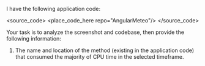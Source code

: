 I have the following application code:

<source_code>
<place_code_here repo="AngularMeteo"/>
</source_code>

Your task is to analyze the screenshot and codebase, then provide the following information:
1) The name and location of the method (existing in the application code) that consumed the majority of CPU time in the selected timeframe.
